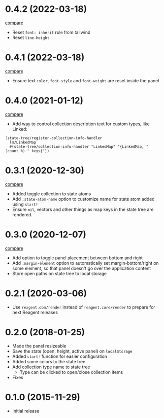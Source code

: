 # 0.4.2 (2022-03-18)

[compare](https://github.com/metosin/reagent-dev-tools/compare/0.4.0...0.4.1)

- Reset `font: inherit` rule from tailwind
- Reset `line-height`

# 0.4.1 (2022-03-18)

[compare](https://github.com/metosin/reagent-dev-tools/compare/0.4.0...0.4.1)

- Ensure text `color`, `font-style` and `font-weight` are reset inside the panel

# 0.4.0 (2021-01-12)

[compare](https://github.com/metosin/reagent-dev-tools/compare/0.3.1...0.4.0)

- Add way to control collection description text for custom types,
like Linked:

```
(state-tree/register-collection-info-handler
  lm/LinkedMap
  #(state-tree/collection-info-handler "LinkedMap" "{LinkedMap, " (count %) " keys}"))
```

# 0.3.1 (2020-12-30)

[compare](https://github.com/metosin/reagent-dev-tools/compare/0.3.0...0.3.1)

- Added toggle collection to state atoms
- Add `:state-atom-name` option to customize name for state atom added using `start!`
- Ensure `nil`, vectors and other things as map keys in the state tree
  are rendered.

# 0.3.0 (2020-12-07)

[compare](https://github.com/metosin/reagent-dev-tools/compare/0.2.1...0.3.0)

- Add option to toggle panel placement between bottom and right
- Add `:margin-element` option to automatically set margin-bottom/right on some
element, so that panel doesn't go over the application content
- Store open paths on state tree to local storage

# 0.2.1 (2020-03-06)

- Use `reagent.dom/render` instead of `reagent.core/render` to prepare for
next Reagent releases

# 0.2.0 (2018-01-25)

- Made the panel resizeable
- Save the state (open, height, active panel) on `localStorage`
- Added `start!` function for easier configuration
- Added some colors to the state tree
- Add collection type name to state tree
    - Type can be clicked to open/close collection items
- Fixes

# 0.1.0 (2015-11-29)

- Initial release
